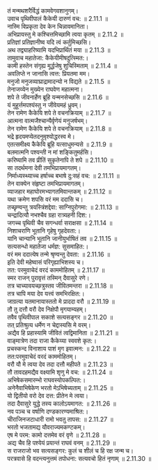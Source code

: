 

  
तं मन्मथशरैर्विद्धं कामवेगवशानुगम्।  
उवाच पृथिवीपालं कैकेयी दारुणं वच: ॥ 2.11.1 ॥   
नास्मि विप्रकृता देव केन चिन्नावमानिता।  
अभिप्रायस्तु मे कश्चित्तमिच्छामि त्वया कृतम् ॥ 2.11.2 ॥   
प्रतिज्ञां प्रतिज्ञानीष्व यदि त्वं कर्तुमिच्छसि।  
अथ तद्व्याहरिष्यामि यदभिप्रार्थितं मया ॥ 2.11.3 ॥   
तामुवाच महातेजा: कैकेयीमीषदुत्स्मित:।  
कामी हस्तेन संगृह्य मूर्द्धजेषु शुचिस्मिताम् ॥ 2.11.4 ॥   
अवलिप्ते न जानासि त्वत्त: प्रियतमा मम।  
मनुजो मनुजव्याघ्राद्रामादन्यो न विद्यते ॥ 2.11.5 ॥   
तेनाजय्येन मुख्येन राघवेण महात्मना।  
शपे ते जीवनार्हेण ब्रूहि यन्मनसेच्छसि ॥ 2.11.6 ॥   
यं मुहूर्त्तमपश्यंस्तु न जीवेयमहं ध्रुवम्।  
तेन रामेण कैकेयि शपे ते वचनक्रियाम् ॥ 2.11.7 ॥   
आत्मना वात्मजैश्चान्यैर्वृणेयं मनुजर्षभम्।  
तेन रामेण कैकेयि शपे ते वचनक्रियाम् ॥ 2.11.8 ॥   
भद्रे हृदयमप्येतदनुमृश्योद्धरस्व मे।  
एतत्समीक्ष्य कैकेयि ब्रूहि यत्साधुमन्यसे ॥ 2.11.9 ॥   
बलमात्मनि पश्यन्ती न मां शङ्कितुमर्हसि।  
करिष्यामि तव प्रीतिं सुकृतेनापि ते शपे ॥ 2.11.10 ॥   
सा तदर्थमना देवी तमभिप्रायमागतम्।  
निर्माध्यस्थ्याच्च हर्षाच्च बभाषे दु:सहं वच: ॥ 2.11.11 ॥   
तेन वाक्येन संहृष्टा तमभिप्रायमागतम्।  
व्याजहार महाघोरमभ्यागतमिवान्तकम् ॥ 2.11.12 ॥   
यथा क्रमेण शपसि वरं मम ददासि च।  
तच्छृण्वन्तु त्रयस्त्रिंशद्देवा: साग्निपुरोगमा: ॥ 2.11.13 ॥   
चन्द्रादित्यौ नभश्चैव ग्रहा रात्र्यहनी दिश:।  
जगच्च पृथिवी चैव सगन्धर्वा सराक्षसा ॥ 2.11.14 ॥   
निशाचराणि भूतानि गृहेषु गृहदेवता:।  
यानि चान्यानि भूतानि जानीयुर्भाषितं तव ॥ 2.11.15 ॥   
सत्यसन्धो महातेजा धर्मज्ञ: सुसमाहित:।  
वरं मम ददात्येष तन्मे श्रृण्वन्तु देवता: ॥ 2.11.16 ॥   
इति देवी महेष्वासं परिगृह्याभिशस्य च।  
तत: परमुवाचेदं वरदं काममोहितम् ॥ 2.11.17 ॥   
स्मर राजन् पुरावृत्तं तस्मिन् दैवासुरे रणे।  
तत्र चाच्यावयच्छत्रुस्तव जीवितमन्तरा ॥ 2.11.18 ॥   
तत्र चापि मया देव यत्त्वं समभिरक्षित:।  
जाग्रत्या यतमानायास्ततो मे प्राददा वरौ ॥ 2.11.19 ॥   
तौ तु दत्तौ वरौ देव निक्षेपौ मृगयाम्यहम्।  
तवैव पृथिवीपाल सकाशे सत्यसङ्गर ॥ 2.11.20 ॥   
तत् प्रतिश्रुत्य धर्मेण न चेद्दास्यसि मे वरम्।  
अद्यैव हि प्रहास्यामि जीवितं त्वद्विमानिता ॥ 2.11.21 ॥   
वाङ्मात्रेण तदा राजा कैकेय्या स्ववशे कृत:।  
प्रचस्कन्द विनाशाय पाशं मृग इवात्मन: ॥ 2.11.22 ॥   
तत:परमुवाचेदं वरदं काममोहितम्।  
वरौ यौ मे त्वया देव तदा दत्तौ महीपते ॥ 2.11.23 ॥   
तौ तावदहमद्यैव वक्ष्यामि शृणु मे वच: ॥ 2.11.24 ॥   
अभिषेकसमारम्भो राघवस्योपकल्पित:।  
अनेनैवाभिषेकेण भरतो मेऽभिषेच्यताम् ॥ 2.11.25 ॥   
यो द्वितीयो वरो देव दत्त: प्रीतेन मे त्वया।  
तदा दैवासुरे युद्धे तस्य कालोऽयमागत: ॥ 2.11.26 ॥   
नव पञ्च च वर्षाणि दण्डकारण्यमाश्रित:।  
चीराजिनजटाधारी रामो भवतु तापस: ॥ 2.11.27 ॥   
भरतो भजतामद्य यौवराज्यमकण्टकम्।  
एष मे परम: कामो दत्तमेव वरं वृणे ॥ 2.11.28 ॥   
अद्य चैव हि पश्येयं प्रयान्तं राघवं वनम् ॥ 2.11.29 ॥   
स राजराजो भव सत्यसङ्गर: कुलं च शीलं च हि रक्ष जन्म च।  
परत्रवासे हि वदन्त्यनुत्तमं तपोधना: सत्यवचो हितं नृणाम् ॥ 2.11.30 ॥   
